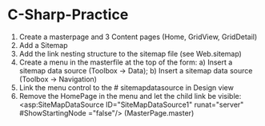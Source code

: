 # C-Sharp-Practice
1) Create a masterpage and 3 Content pages (Home, GridView, GridDetail)
2) Add a Sitemap
3) Add the link nesting structure to the sitemap file (see Web.sitemap)
4) Create a menu in the masterfile at the top of the form: a) Insert a sitemap data source (Toolbox -> Data); b) Insert a sitemap data source (Toolbox -> Navigation)
5) Link the menu control to the # sitemapdatasource in Design view
6) Remove the HomePage in the menu and let the child link be visible: <asp:SiteMapDataSource ID="SiteMapDataSource1" runat="server" #ShowStartingNode ="false"/> (MasterPage.master)
